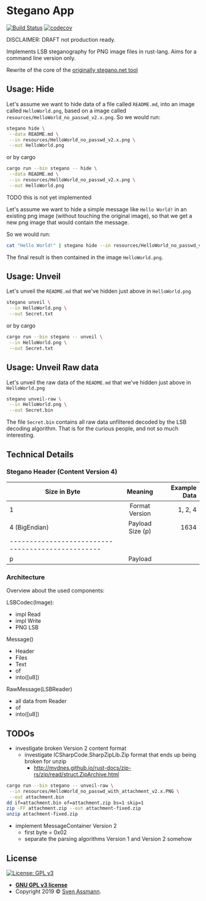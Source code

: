 # Stegano App

[![Build Status](https://travis-ci.org/steganogram/cli.rs.svg?branch=master)](https://travis-ci.org/steganogram/cli.rs)
[![codecov](https://codecov.io/gh/steganogram/cli.rs/branch/master/graph/badge.svg)](https://codecov.io/gh/steganogram/cli.rs)

DISCLAIMER: DRAFT not production ready.

Implements LSB steganography for PNG image files in rust-lang. Aims for a command line version only.

Rewrite of the core of the [originally stegano.net tool][1]

## Usage: Hide

Let's assume we want to hide data of a file called `README.md`, into an image called `HelloWorld.png`, based on a image called `resources/HelloWorld_no_passwd_v2.x.png`. So we would run:

```sh
stegano hide \
 --data README.md \
 --in resources/HelloWorld_no_passwd_v2.x.png \
 --out HelloWorld.png
```

or by cargo

```sh
cargo run --bin stegano -- hide \
 --data README.md \
 --in resources/HelloWorld_no_passwd_v2.x.png \
 --out HelloWorld.png
```

TODO this is not yet implemented

Let's assume we want to hide a simple message like `Hello World!` in an existing png image (without touching the original image), so that we get a new png image that would contain the message.

So we would run:

```sh
cat "Hello World!" | stegano hide --in resources/HelloWorld_no_passwd_v2.x.png > HelloWorld.png
```

The final result is then contained in the image `HelloWorld.png`.

## Usage: Unveil

Let's unveil the `README.md` that we've hidden just above in `HelloWorld.png`

```sh
stegano unveil \
 --in HelloWorld.png \
 --out Secret.txt
```

or by cargo

```sh
cargo run --bin stegano -- unveil \
 --in HelloWorld.png \
 --out Secret.txt
```

## Usage: Unveil Raw data

Let's unveil the raw data of the `README.md` that we've hidden just above in `HelloWorld.png`

```sh
stegano unveil-raw \
 --in HelloWorld.png \
 --out Secret.bin
```

The file `Secret.bin` contains all raw data unfiltered decoded by the LSB decoding algorithm. That is for the curious people, and not so much interesting.

## Technical Details

### Stegano Header (Content Version 4)

| Size in Byte  |     Meaning      | Example Data |
|---------------|:----------------:|-------------:|
| 1             | Format Version   | 1, 2, 4      |
| 4 (BigEndian) | Payload Size (p) | 1634         |
|-------------------------------------------------|
| p             | Payload          |              |


### Architecture

Overview about the used components:

LSBCodec(Image):
 - impl Read
 - impl Write
 - PNG LSB

Message()
 - Header
 - Files
 - Text
 - of<LSBReader>
 - into([u8])

RawMessage(LSBReader)
 - all data from Reader
 - of<LSBReader>
 - into([u8])

## TODOs

- investigate broken Version 2 content format
  - investigate ICSharpCode.SharpZipLib.Zip format that ends up being broken for unzip
    - http://mvdnes.github.io/rust-docs/zip-rs/zip/read/struct.ZipArchive.html
```sh
cargo run --bin stegano -- unveil-raw \
 --in resources/HelloWorld_no_passwd_with_attachment_v2.x.PNG \
 --out attachment.bin
dd if=attachment.bin of=attachment.zip bs=1 skip=1
zip -FF attachment.zip --out attachment-fixed.zip
unzip attachment-fixed.zip
```

- implement MessageContainer Version 2
  - first byte = 0x02
  - separate the parsing algorithms Version 1 and Version 2 somehow

## License

[![License: GPL v3](https://img.shields.io/badge/License-GPLv3-blue.svg)](https://www.gnu.org/licenses/gpl-3.0)

  - **[GNU GPL v3 license](https://www.gnu.org/licenses/gpl-3.0)**
  - Copyright 2019 © [Sven Assmann][2].

[1]: https://svenomenal.net/devel/steganoV2
[2]: https://www.d34dl0ck.me